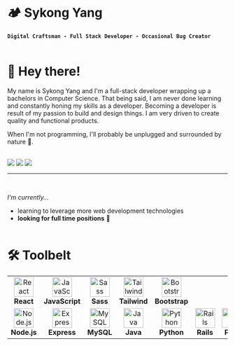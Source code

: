 # 🏕️ Sykong Yang

**`Digital Craftsman - Full Stack Developer - Occasional Bug Creator`**
<br><br>

# 👋 Hey there!

My name is Sykong Yang and I'm a full-stack developer wrapping up a bachelors in Computer Science. That being said, I am never done learning and constantly honing my skills as a developer. Becoming a developer is result of my passion to build and design things. I am very driven to create quality and functional products.

When I'm not programming, I'll probably be unplugged and surrounded by nature 🌳.

<br>
<a href='https://www.linkedin.com/in/sykong-yang-07a6141b6/' target='_'><img src="https://img.shields.io/badge/linkedin-%230077B5.svg?&style=for-the-badge&logo=linkedin&logoColor=white"></a>
<a href='mailto:sykong.yang1@outlook.com'><img src="https://img.shields.io/badge/Gmail-D14836?style=for-the-badge&logo=gmail&logoColor=white
"></a>
<a href='https://sykong.dev' target='_'><img src='https://img.shields.io/badge/website-000000?style=for-the-badge&logo=About.me&logoColor=white
'></a>
<hr><br>

_I'm currently..._

- learning to leverage more web development technologies
- **looking for full time positions** 🤝
  <br><br>

# 🛠️ Toolbelt

<table>
  <tr>
    <td align="center" style="aspect-ration: 1/1; width: 100px">
      <img
        src="https://cdn.jsdelivr.net/gh/devicons/devicon/icons/react/react-original.svg"
        style="aspect-ratio: 1/1; width: 45px"
        alt="React"
      />
      <br /><strong>React</strong>
    </td>
        <td align="center" style="aspect-ration: 1/1; width: 100px">
      <img
        src="https://cdn.jsdelivr.net/npm/devicon-2.2@2.2.0/icons/javascript/javascript-original.svg"
        style="aspect-ratio: 1/1; width: 45px"
        alt="JavaScript"
      />
      <br /><strong>JavaScript</strong>
    </td>
    <td align="center" style="aspect-ration: 1/1; width: 100px">
      <img
        src="https://cdn.jsdelivr.net/gh/devicons/devicon/icons/sass/sass-original.svg"
        style="aspect-ratio: 1/1; width: 45px"
        alt="Sass"
      />
      <br /><strong>Sass</strong>
    </td>
    <td align="center" style="aspect-ration: 1/1; width: 100px">
      <img
        src="https://cdn.jsdelivr.net/gh/devicons/devicon/icons/tailwindcss/tailwindcss-plain.svg"
        style="aspect-ratio: 1/1; width: 45px"
        alt="Tailwind"
      />
      <br /><strong>Tailwind</strong>
    </td>
    <td align="center" style="aspect-ration: 1/1; width: 100px">
      <img
        src="https://cdn.jsdelivr.net/gh/devicons/devicon/icons/bootstrap/bootstrap-plain.svg"
        style="aspect-ratio: 1/1; width: 45px"
        alt="Bootstrap"
      />
      <br /><strong>Bootstrap</strong>
    </td>
  </tr>
  <tr>
    <td align="center" style="aspect-ration: 1/1; width: 100px">
      <img
        src="https://cdn.jsdelivr.net/gh/devicons/devicon/icons/nodejs/nodejs-original.svg"
        style="aspect-ratio: 1/1; width: 45px"
        alt="Node.js"
      />
      <br /><strong>Node.js</strong>
    </td>
    <td align="center" style="aspect-ration: 1/1; width: 100px">
      <img
        src="https://cdn.jsdelivr.net/gh/devicons/devicon/icons/express/express-original.svg"
        style="aspect-ratio: 1/1; width: 45px"
        alt="Express"
      />
      <br /><strong>Express</strong>
    </td>
    <td align="center" style="aspect-ration: 1/1; width: 100px">
      <img
        src="https://cdn.jsdelivr.net/npm/devicon-2.2@2.2.0/icons/mysql/mysql-original.svg"
        style="aspect-ratio: 1/1; width: 45px"
        alt="MySQL"
      />
      <br /><strong>MySQL</strong>
    </td>
    <td align="center" style="aspect-ration: 1/1; width: 100px">
      <img
        src="https://cdn.jsdelivr.net/npm/devicon-2.2@2.2.0/icons/java/java-original.svg"
        style="aspect-ratio: 1/1; width: 45px"
        alt="Java"
      />
      <br /><strong>Java</strong>
    </td>
    <td align="center" style="aspect-ration: 1/1; width: 100px">
      <img
        src="https://cdn.jsdelivr.net/gh/devicons/devicon/icons/python/python-original.svg"
        style="aspect-ratio: 1/1; width: 45px"
        alt="Python"
      />
      <br /><strong>Python</strong>
    </td>
    <td align="center" style="aspect-ration: 1/1; width: 100px">
      <img
        src="https://cdn.jsdelivr.net/npm/devicon-2.2@2.2.0/icons/rails/rails-plain.svg"
        style="aspect-ratio: 1/1; width: 45px"
        alt="Rails"
      />
      <br /><strong>Rails</strong>
    </td>
    <td align="center" style="aspect-ration: 1/1; width: 100px">
      <img
        src="https://cdn.jsdelivr.net/npm/devicon-2.2@2.2.0/icons/php/php-original.svg"
        style="aspect-ratio: 1/1; width: 45px"
        alt="PHP"
      />
      <br /><strong>PHP</strong>
    </td>
  </tr>
</table>
